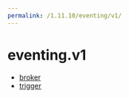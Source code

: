 ```yaml
---
permalink: /1.11.10/eventing/v1/
---
```


# eventing.v1



* [broker](broker.md)
* [trigger](trigger.md)